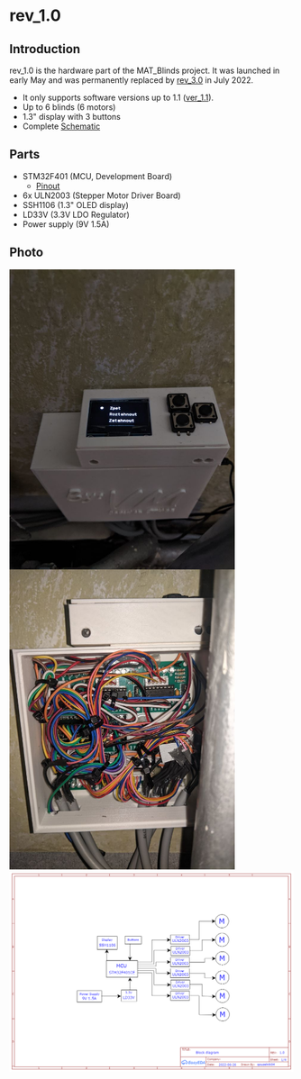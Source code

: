 # rev_1.0

## Introduction
rev_1.0 is the hardware part of the MAT_Blinds project. It was launched in early May and was permanently replaced by [rev_3.0](../rev_3.0/README.md) in July 2022. 


- It only supports software versions up to 1.1 ([ver_1.1](../../Code/ver_1.1/README.md)).
- Up to 6 blinds (6 motors)
- 1.3" display with 3 buttons
- Complete [Schematic](./Schematic.pdf)

## Parts
- STM32F401 (MCU, Development Board)
    - [Pinout](../../Photo/Photo_used_in_documentation/rev_1.0_STM32_Pinout.png)
- 6x ULN2003 (Stepper Motor Driver Board)
- SSH1106 (1.3" OLED display)
- LD33V (3.3V LDO Regulator)
- Power supply (9V 1.5A)

## Photo
<img align="left" alt="Photo 2" width="400px" src="../../Photo/Photo_used_in_documentation/Photo_2.jpg" />
<img              alt="Photo 1" width="400px" src="../../Photo/Photo_used_in_documentation/Photo_1.jpg" />
<img              alt="Photo 1" width="700px" src="../../Photo/Photo_used_in_documentation/rev_1.0_Block_diagram.png" />